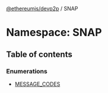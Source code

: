 [@ethereumjs/devp2p](../README.md) / SNAP

# Namespace: SNAP

## Table of contents

### Enumerations

- [MESSAGE\_CODES](../enums/SNAP.MESSAGE_CODES.md)
